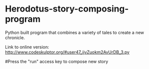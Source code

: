 # Herodotus-story-composing-program

Python built program that combines a variety of tales to create a new chronicle.

Link to online version: http://www.codeskulptor.org/#user47_ijvZuokm2AvUrDB_3.py

#Press the "run" access key to compose new story

